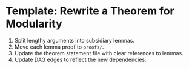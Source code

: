 # Template: Rewrite a Theorem for Modularity

1. Split lengthy arguments into subsidiary lemmas.
2. Move each lemma proof to `proofs/`.
3. Update the theorem statement file with clear references to lemmas.
4. Update DAG edges to reflect the new dependencies.
